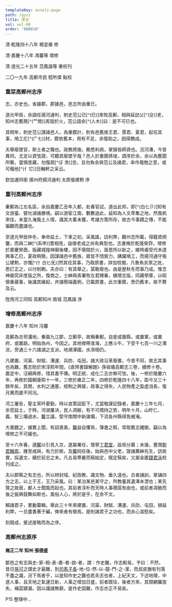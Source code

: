 ```yaml
---
templateKey: annals-page
path: /gyzz
title: 序文
vol: vol-00
order: '000010'
---
```


清·乾隆四十八年 楊宜崙 修

清·嘉慶十八年 馮馨等 增修

清·道光二十五年 范鳳諧等 重校刊

二〇一九年 高郵市民 嵇所偉 點校

### 重栞高郵州志序
    
志，亦史也。省據郡，郡據邑，邑志所由重已。

道光甲辰，余調任揚河通判，刺史范公已[^(巳)]來牧高郵，相與延訪父[^(殳)]老，知州志舊簡[^(⺮閒)]歬毀於火，范公語余[^(人木)]曰：是不可已也。

其明年，刺史范公謀諸邑人，為重鍥計，則有邑舊族王君、賈君、夏君，起任其事，鳩工庀[^(广七)]材，鍥依舊本，用有不足，余復助之，因得鐫成。

夫舉廢墜官，斯土者之職也。政教將施，務悉利病，掌錄皆師資也。況河漕，今昔異同，尤足以資攷證，可聽其廢墜乎哉？邑人於重鍥將竣，請序於余，余以為舊聞所檕，當愼庋藏，勿復疏[^(⺪朿)]忽，且勿負余與范公及諸君，率作黽勉之意，或可僃他[^(亻它)]日輶軒之采云。

欽加運同銜 揚州府揚河通判 太原張建勲 序

### 重刊高郵州志序

秦郵為江左名區，余自嘉慶乙丑年入都，赴春官試，道出此邦，即[^(白匕卩)]知有文游臺、甓社湖諸勝境。嗣以游宦江南，數數過此，益知為人文萃集之地，然風帆來往，未當久淹風土人情，識其大畧未獲，考諸方策所存，故古今事蹟之傳，不能徧觀而盡識也。

至道光甲辰仲冬，奉命兹土，下車之初，采風謠，訪利弊，觀州志所載，得籍資炯鑒，而與二紳[^(系申)]耆相見，益徵老成之尚有典型也。志書脩於乾隆癸丣，增修於嘉慶癸酉，版藏城隍神廟後樓，因不愼燬於火，亟思所以新之，維時甫受代未遑興事乙巳，夏政稍簡，因謀諸邑中舊族，眾皆不惜貲力，踴躍鳩工，而揚河通守張公建勲，亦慨[^(忄白匕旡)]然其任其事，乃取原書，詳加校閱，凡魯魚亥豕之訛，悉訂正之，以付剞劂。夫亦曰：有其舉之，莫敢廢也。由是歴秋冬而事乃成。惟念神廟究非庋版之所，復商之，士紳與歬署牧左君輝春，續增志版，同藏學庫，以昭愼重蕆事，後識其緣起，弁諸簡端義例，已載原書，此次重鍥，悉仍舊本，故不贅及云。

陞用河工同知 高郵知州 南城 范鳳諧 序

### 增修高郵州志序

嘉慶十八年 知州 冯馨

高郵為古邗溝地，秦屬九江郡，立郵亭，故稱秦郵。自是或置縣，或置軍，或置府，或置路，明始為州，今因之。其地襟帶淮海，上應斗牛，下受千七百一川之濁流，旁通三十六諸湖之支派，地瀕澤國，水澇相仍。

凡建置、河渠、財賦、漕運、兵防、屯田，諸大政沿革廢置，今昔不同，故志其事也為難，舊志昉於宋淳熙年間，《直齊書錄解題》孫祖儀高郵志三卷，續修十卷。嘉定中，汪綱再修，惜其書不傳。明正統、成化二志亦無可攷。後，一修於隆慶六年，再修於國朝康熙十一年，三修於雍正二年，四修於乾隆四十八年，距今又三十餘年矣，其閒，水利之通塞，规制之興替，政事之得失，人民物產之盈虚消長，復月異而歲不同况。

河工屢告，聖主宵旰憂勤，時以良策詔臣下，尤當敬謹記錄者，嘉慶十三年七月，余蒞兹土，于時，河湖屢決，民人凋敝，有不可搘持之势，明年十月，山盱仁、義、智三壩過水，<u>馨</u>立議，堅守南關中新諸壩，下流各州縣得免被淹。

大憲韙之，據實上聞，有詔褒美，<u>馨</u>益自懼焉，簿書之暇，常取舊志繙閱，竊以為增修之不可緩也。

至十六年春，適<u>馨</u>以引見入京，遂屬署任，懷寧<u>丁君堂</u>，設局分纂；未幾，豐潤<u>劉君翰周</u>，踵至咸與，有力於斯。及<u>馨</u>囘任後，始與邑中父老，曁諸薦紳先生，訪故實，採遺文，續於前志之末。凡五易寒暑而稿始定，既定稿矣，又屬金匱<u>錢君泳</u>校刊成之。

夫以郡縣之有志也，所以辨封域、紀政教、識文物、垂久遠也。古者誦訓，掌誦四方之志，以上于王，王乃采風。曰：某治某邑某守之，所教養其遺澤未湮也；某先賢之故居，都人士聞風而起也。其前者淳朴而天時人事積孱有由也，或前者凋敝而後之振興鼓舞如斯也，風俗人心，將於是乎，在余不文。

賴諸君子，羣勷纂輯，舉此三十年來建置、河渠、財賦、漕運、兵防、屯田，損益利弊，一旦盡書著于編，俾來者有徵焉，是則諸君子之功也，而余心滋慰矣。

刻既成，爰述崖略而為之序。

### 高郵州志原序

#### 雍正二年 知州 張德盛

郡邑之有志與史-家-相-表-裹-者-說-者，謂：作史難，作志較易，予曰：不然，昔日<u>孫可</u>之謂史才最難，到<u>司馬子長</u>-地-位-然-以-龍-門-之-潔，而叔皮猶有刊落不盡之識，況下焉者乎，以是知作史之難也若夫志也者，上紀天文，下述地理，中道人事，且天地之氣運日新，人事之增加日盛，前者既往，後者方來，其間網羅放失，補苴罅漏，因以識諸無窮，是作史固難，作志亦正不易矣。

P15 整理中...